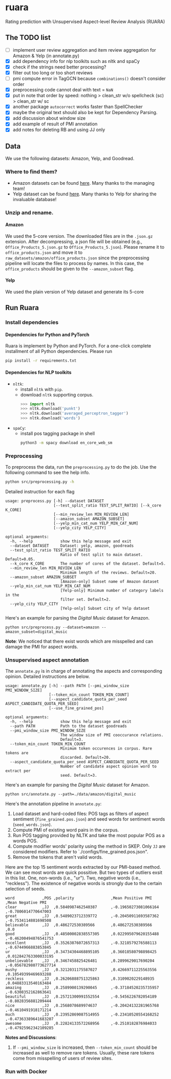 # ruara
Rating prediction with Unsupervised Aspect-level Review Analysis (RUARA)

## The TODO list

- [ ] implement user review aggregation and item review aggregation for Amazon & Yelp (in annotate.py)
- [x] add dependency info for nlp toolkits such as nltk and spaCy
- [x] check if the strings need better processing?
- [x] filter out too long or too short reviews
- [ ] pmi compute error in TagGCN because `combinations()` doesn't consider order
- [x] preprocessing code cannot deal with text = `NaN`
- [x] put in note that order by speed: 
    nothing > clean_str w/o spellcheck (sc) > clean_str w/ sc
- [x] another package `autocorrect` works faster than SpellChecker
- [x] maybe the original text should also be kept for Dependency Parsing.
- [x] add discussion about window size
- [x] add example of result of PMI annotation
- [x] add notes for deleting RB and using JJ only

## Data

We use the following datasets: Amazon, Yelp, and Goodread.

### Where to find them?

* Amazon datasets can be found [here](https://nijianmo.github.io/amazon/index.html). Many thanks to the managing team!
* Yelp dataset can be found [here](https://www.yelp.com/dataset). Many thanks to Yelp for sharing the invaluable database!

### Unzip and rename.

#### Amazon
We used the 5-core version. The downloaded files are in the `.json.gz` extension. After decompressing, a json file will be obtained (e.g., `Office_Products_5.json.gz` to `Office_Products_5.json`). Please rename it to `office_products.json` and move it to `raw_datasets/amazon/office_products.json` since the preprocessing pipeline will locate the files to process by names. In this case, the `office_products` should be given to the `--amazon_subset` flag.

#### Yelp
We used the plain version of Yelp dataset and generate its 5-core


## Run Ruara

### Install dependencies

#### Dependencies for Python and PyTorch
Ruara is implement by Python and PyTorch. For a one-click complete installment of all Python dependencies. Please run
```bash
pip install -r requirements.txt
```

#### Dependencies for NLP toolkits
- `nltk`:
  - install `nltk` with `pip`.
  - download `nltk` supporting corpus.
    ```python
    >>> import nltk
    >>> nltk.download('punkt')
    >>> nltk.download('averaged_perceptron_tagger')
    >>> nltk.download('words')
    ```
- `spaCy`:
  - install pos tagging package in shell
    ```bash
    python3 -m spacy download en_core_web_sm
    ```


### Preprocessing

To preprocess the data, run the `preprocessing.py` to do the job. Use the following command to see the help info.
```bash
python src/preprocessing.py -h
```

Detailed instruction for each flag
```text
usage: preprocess.py [-h] --dataset DATASET
                     [--test_split_ratio TEST_SPLIT_RATIO] [--k_core K_CORE]
                     [--min_review_len MIN_REVIEW_LEN]
                     [--amazon_subset AMAZON_SUBSET]
                     [--yelp_min_cat_num YELP_MIN_CAT_NUM]
                     [--yelp_city YELP_CITY]

optional arguments:
  -h, --help            show this help message and exit
  --dataset DATASET     Dataset: yelp, amazon, goodreads
  --test_split_ratio TEST_SPLIT_RATIO
                        Ratio of test split to main dataset. Default=0.05.
  --k_core K_CORE       The number of cores of the dataset. Default=5.
  --min_review_len MIN_REVIEW_LEN
                        Minimum length of the reviews. Default=20.
  --amazon_subset AMAZON_SUBSET
                        [Amazon-only] Subset name of Amazon dataset
  --yelp_min_cat_num YELP_MIN_CAT_NUM
                        [Yelp-only] Minimum number of category labels in the
                        filter set. Default=2.
  --yelp_city YELP_CITY
                        [Yelp-only] Subset city of Yelp dataset
```

Here's an example for parsing the _Digital Music_ dataset for Amazon.
```
python src/preprocess.py --dataset=amazon --amazon_subset=digital_music
```

**Note**: We noticed that there exist words which are misspelled and can damage the PMI for aspect words. 

### Unsupervised aspect annotation

The `annotate.py` is in charge of annotating the aspects and corresponding opinion. Detailed instructions are below.

```text
usage: annotate.py [-h] --path PATH [--pmi_window_size PMI_WINDOW_SIZE]
                   [--token_min_count TOKEN_MIN_COUNT]
                   [--aspect_candidate_quota_per_seed ASPECT_CANDIDATE_QUOTA_PER_SEED]
                   [--use_fine_grained_pos]

optional arguments:
  -h, --help            show this help message and exit
  --path PATH           Path to the dataset goodreads
  --pmi_window_size PMI_WINDOW_SIZE
                        The window size of PMI cooccurance relations.
                        Default=3.
  --token_min_count TOKEN_MIN_COUNT
                        Minimum token occurences in corpus. Rare tokens are
                        discarded. Default=20.
  --aspect_candidate_quota_per_seed ASPECT_CANDIDATE_QUOTA_PER_SEED
                        Number of candidate aspect opinion word to extract per
                        seed. Default=3.
```

Here's an example for parsing the _Digital Music_ dataset for Amazon.
```
python src/annotate.py --path=./data/amazon/digital_music
```

Here's the annotation pipeline in `annotate.py`:

1. Load dataset and hard-coded files: POS tags as filters of aspect sentiment (`fine_grained.pos.json`) and seed words for sentiment words (`seed_words.json`).
2. Compute PMI of existing word pairs in the corpus.
3. Run POS tagging provided by NLTK and take the most popular POS as a words POS.
4. Compute modifier words' polarity using the method in SKEP. Only `JJ` are considered modifiers. Refer to `./configs/fine_grained.pos.json".
5. Remove the tokens that aren't valid words.

Here are the top 15 sentiment words extracted by our PMI-based method. We can see most words are quick possitive. But two types of outliers exsit in this list. One, non-words (i.e., "ur"). Two, negative words (i.e., "reckless"). The existence of negative words is strongly due to the certain selection of seeds.
```
word            ,POS ,polarity                ,Mean Positive PMI      ,Mean Negative PMI
clear           ,JJ  ,0.5840987462540387      ,-0.19650273081066164   ,-0.7806014770647003
great           ,JJ  ,0.5489023712339772      ,-0.20450911693587362   ,-0.7534114881698508
believable      ,JJ  ,0.486272530389566       ,0.486272530389566      ,0.0
good            ,JJ  ,0.48500002838557305     ,0.022995079620155488   ,-0.46200494876541753
excellent       ,JJ  ,0.35263876072657313     ,-0.3218579276588113    ,-0.6744966883853845
ur              ,JJ  ,0.34734304468895105     ,0.36018580798898425    ,0.012842763300033195
unbelievable    ,JJ  ,0.3467458825426481      ,0.2899629017690204     ,-0.056782980773627714
mushy           ,JJ  ,0.3212031175587027      ,0.42669711225563556    ,0.10549399469693288
reckless        ,JJ  ,0.26206888751325863     ,0.3109020229148935     ,0.04883313540163484
amazing         ,JJ  ,0.2589900139290045      ,-0.37184520235735957   ,-0.6308352162863641
beautiful       ,JJ  ,0.25721300991552554     ,-0.5456226782054189    ,-0.8028356881209444
nice            ,JJ  ,0.2568078689974637      ,-0.20424132281965768   ,-0.4610491918171214
much            ,JJ  ,0.23952869087514955     ,-0.23410520554168252   ,-0.47363389641683207
awesome         ,JJ  ,0.22824133572268956     ,-0.2510182876984033    ,-0.47925962342109285
```


**Notes and Discussions**:
 1. If `--pmi_window_size` is increased, then `--token_min_count` should be increased as well to remove rare tokens. Usually, these rare tokens come from 
  misspelling of users of review sites.


### Run with Docker

